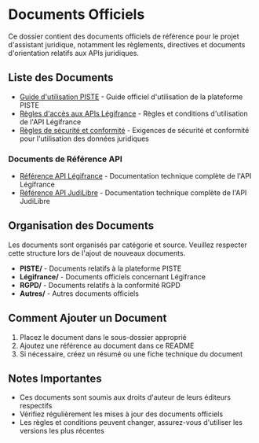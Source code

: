 # Documents Officiels

Ce dossier contient des documents officiels de référence pour le projet d'assistant juridique, notamment les règlements, directives et documents d'orientation relatifs aux APIs juridiques.

## Liste des Documents

- [Guide d'utilisation PISTE](piste_user_guide.md) - Guide officiel d'utilisation de la plateforme PISTE
- [Règles d'accès aux APIs Légifrance](legifrance_api_rules.md) - Règles et conditions d'utilisation de l'API Légifrance
- [Règles de sécurité et conformité](security_compliance.md) - Exigences de sécurité et conformité pour l'utilisation des données juridiques

### Documents de Référence API

- [Référence API Légifrance](Légifrance/api_reference.md) - Documentation technique complète de l'API Légifrance
- [Référence API JudiLibre](Légifrance/judilibre_reference.md) - Documentation technique complète de l'API JudiLibre

## Organisation des Documents

Les documents sont organisés par catégorie et source. Veuillez respecter cette structure lors de l'ajout de nouveaux documents.

- **PISTE/** - Documents relatifs à la plateforme PISTE
- **Légifrance/** - Documents officiels concernant Légifrance
- **RGPD/** - Documents relatifs à la conformité RGPD
- **Autres/** - Autres documents officiels

## Comment Ajouter un Document

1. Placez le document dans le sous-dossier approprié
2. Ajoutez une référence au document dans ce README
3. Si nécessaire, créez un résumé ou une fiche technique du document

## Notes Importantes

- Ces documents sont soumis aux droits d'auteur de leurs éditeurs respectifs
- Vérifiez régulièrement les mises à jour des documents officiels
- Les règles et conditions peuvent changer, assurez-vous d'utiliser les versions les plus récentes 